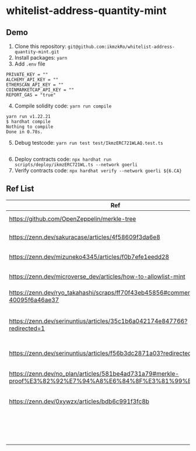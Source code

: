 # whitelist-address-quantity-mint
## Demo
1. Clone this repository: `git@github.com:ikmzkRo/whitelist-address-quantity-mint.git`
2. Install packages: `yarn`
3. Add `.env` file
```
PRIVATE_KEY = ""
ALCHEMY_API_KEY = ""
ETHERSCAN_API_KEY = ""
COINMARKETCAP_API_KEY = ""
REPORT_GAS = "true"
```
4. Compile solidity code: `yarn run compile`
```
yarn run v1.22.21
$ hardhat compile
Nothing to compile
Done in 0.78s.
```
5. Debug testcode: `yarn run test test/IkmzERC721WLAQ.test.ts`
```
```
6. Deploy contracts code: `npx hardhat run scripts/deploy/ikmzERC721WL.ts --network goerli`
7. Verify contracts code: `npx hardhat verify --network goerli ${6.CA}`

## Ref List
| Ref | Title |
| ---- | ---- |
| https://github.com/OpenZeppelin/merkle-tree | OpenZeppelin/merkle-tree |
| https://zenn.dev/sakuracase/articles/4f58609f3da6e8 | ゼロ知識でふんわり理解するマークルツリー |
| https://zenn.dev/mizuneko4345/articles/f0b7efe1eedd28 | Pythonで作るマークルツリー |
| https://zenn.dev/microverse_dev/articles/how-to-allowlist-mint | AllowList を用いた NFT の mint |
| https://zenn.dev/ryo_takahashi/scraps/ff70f43eb45856#comment-40095f6a46ae37 | META KAWAII 🍭 を支える技術 |
| https://zenn.dev/serinuntius/articles/35c1b6a042174e847766?redirected=1 | Uniswapが1200ものアドレスにトークン配布した方法が賢すぎるのでメモ |
| https://zenn.dev/serinuntius/articles/f56b3dc2871a03?redirected=1 | zkRollupの回路内で計算してること |
| https://zenn.dev/no_plan/articles/581be4ad731a79#merkle-proof%E3%82%92%E7%94%A8%E6%84%8F%E3%81%99%E3%82%8B | NFTを用いたCTFを開催したので問題作成者が解説してみる |
| https://zenn.dev/0xywzx/articles/bdb6c991f3fc8b | ZKP（zkSNARKs）の使い方と活用事例 |
|  |  |
|  |  |
|  |  |
|  |  |
|  |  |
|  |  |
|  |  |
|  |  |
|  |  |
|  |  |
|  |  |
|  |  |
|  |  |
|  |  |
|  |  |